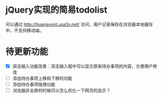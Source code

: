 # jQuery实现的简易todolist

可以通过 http://huangyunt.usa3v.net/ 访问，用户记录保存在浏览器本地缓存中，不支持移动端。

# 待更新功能

- [x] 双击输入功能改善：双击输入框中可以显示原来待办事项的内容，方便用户修改
- [ ] 添加待办事项上移和下移的功能
- [ ] 添加待办事项拖拽功能
- [ ] 浏览器非全屏的时候可以怎么优化一下网页的显示？

